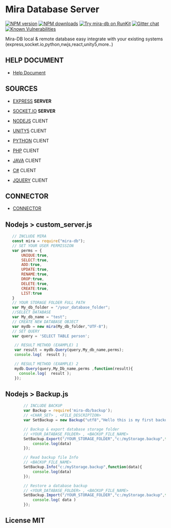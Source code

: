 # Mira Database Server

[![NPM version][npm-image]][npm-url]
[![NPM downloads][downloads-image]][downloads-url]
[![Try mira-db on RunKit](https://badge.runkitcdn.com/mira-db.svg)](https://npm.runkit.com/mira-db)
[![Gitter chat](https://badges.gitter.im/gitterHQ/gitter.png)](https://gitter.im/mira-db)
[![Known Vulnerabilities](https://snyk.io/test/npm/mira-db/badge.svg)](https://snyk.io/test/npm/mira-db)

Mira-DB local & remote database
easy integrate with your existing systems (express,socket.io,python,nwjs,react,unity5,more..)

## HELP DOCUMENT
* [Help Document][df9]

## SOURCES

* [EXPRESS][df1]    **SERVER**
* [SOCKET.IO][df2]  **SERVER**  

* [NODEJS][df7]      CLIENT 
* [UNITY5][df5]      CLIENT 
* [PYTHON][df4]      CLIENT
* [PHP][df10]        CLIENT
* [JAVA][df6]        CLIENT 
* [C#][df3]          CLIENT 
* [JQUERY][df8]      CLIENT 
  
## CONNECTOR
* [CONNECTOR][df11]

## Nodejs  > custom_server.js

 ```js
    // INCLUDE MIRA
    const mira = require("mira-db");
    // SET YOUR USER PERMISSION
    var perms = { 
        UNIQUE:true,
        SELECT:true,
        ADD:true,
        UPDATE:true,
        RENAME:true,
        DROP:true,
        DELETE:true,
        CREATE:true,
        LIST:true 
    }
    // YOUR STORAGE FOLDER FULL PATH
    var My_db_folder = "/your_database_folder";
    //SELECT DATABASE
    var My_db_name = "test";
    // CREATE NEW DATABASE OBJECT
    var mydb = new mira(My_db_folder,"UTF-8");
    // SET QUERY
    var query = 'SELECT TABLE person';
```
```js    
    // RESULT METHOD (EXAMPLE) 1
    var result = mydb.Query(query,My_db_name,perms);
    console.log(  result );
```  
```js    
    // RESULT METHOD (EXAMPLE) 2
    mydb.Query(query,My_Db_name,perms ,function(result){
      console.log(  result );
    });           
```      


## Nodejs  > Backup.js

```js
        // INCLUDE BACKUP
        var Backup = require('mira-db/backup');
        // <CHAR_SET> , <FILE_DESCRIPTION>
        var SetBackup = new Backup("utf8","Hello this is my first backup file");
```

```js
        // Backup & export database storage folder
        // <YOUR_DATABASE_FOLDER> , <BACKUP_FILE_NAME>
        SetBackup.Export("/YOUR_STORAGE_FOLDER","c:/myStorage.backup",function(data){
            console.log(data)
        });
```    

```js
        // Read backup file Info
        // <BACKUP_FILE_NAME>
        SetBackup.Info("c:/myStorage.backup",function(data){
            console.log(data)
        });
```

```js
        // Restore a database backup
        // <YOUR_DATABASE_FOLDER> , <BACKUP_FILE_NAME>
        SetBackup.Import("/YOUR_STORAGE_FOLDER","c:/myStorage.backup",function(data){
            console.log( data )
        });
```

## License MIT
   [df11]: <https://github.com/Nodeclient/Mira-DB/tree/master/CONNECTOR>
   [df10]: <https://github.com/Nodeclient/Mira-DB/tree/master/CLIENT EXAMPLE/Express Server clients/Example Client (PHP5)>
   [df9]: <https://github.com/Nodeclient/Mira-DB/tree/master/HELP DOCS>
   [df8]: <https://github.com/Nodeclient/Mira-DB/tree/master/CLIENT EXAMPLE/Express Server clients/Example Client (HTML)>
   [df7]: <https://github.com/Nodeclient/Mira-DB/tree/master/CLIENT EXAMPLE/Socket Server clients/Example Client (nodejs)>
   [df6]: <https://github.com/Nodeclient/Mira-DB/tree/master/CLIENT EXAMPLE/Express Server clients/Example Client (java)>
   [df5]: <https://github.com/Nodeclient/Mira-DB/tree/master/CLIENT EXAMPLE/Express Server clients/Example Client (UNITY5 GAME ENGINE)>
   [df4]: <https://github.com/Nodeclient/Mira-DB/tree/master/CLIENT EXAMPLE/Express Server clients/Example Client (PYTHON)>
   [df3]: <https://github.com/Nodeclient/Mira-DB/tree/master/CLIENT EXAMPLE/Express Server clients/Example Client (C%23)>
   [df2]: <https://github.com/Nodeclient/Mira-DB/tree/master/SERVER EXAMPLE/Remote Database (socket.io Server)>
   [df1]: <https://github.com/Nodeclient/Mira-DB/tree/master/SERVER EXAMPLE/Remote Database (express Server)>
   [npm-image]: https://img.shields.io/npm/v/mira-db.svg?style=flat
   [npm-url]: https://npmjs.org/package/mira-db
   [downloads-image]: https://img.shields.io/npm/dm/mira-db.svg?style=flat
   [downloads-url]: https://npmjs.org/package/mira-db

